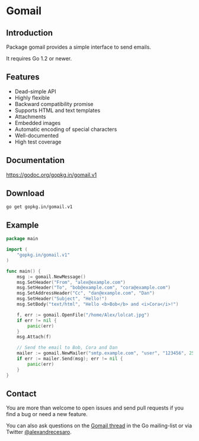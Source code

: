 # Gomail

## Introduction

Package gomail provides a simple interface to send emails.

It requires Go 1.2 or newer.


## Features

 * Dead-simple API
 * Highly flexible
 * Backward compatibility promise
 * Supports HTML and text templates
 * Attachments
 * Embedded images
 * Automatic encoding of special characters
 * Well-documented
 * High test coverage


## Documentation

https://godoc.org/gopkg.in/gomail.v1


## Download

    go get gopkg.in/gomail.v1


## Example

```go
package main

import (
	"gopkg.in/gomail.v1"
)

func main() {
	msg := gomail.NewMessage()
	msg.SetHeader("From", "alex@example.com")
	msg.SetHeader("To", "bob@example.com", "cora@example.com")
	msg.SetAddressHeader("Cc", "dan@example.com", "Dan")
	msg.SetHeader("Subject", "Hello!")
	msg.SetBody("text/html", "Hello <b>Bob</b> and <i>Cora</i>!")

	f, err := gomail.OpenFile("/home/Alex/lolcat.jpg")
	if err != nil {
		panic(err)
	}
	msg.Attach(f)

	// Send the email to Bob, Cora and Dan
	mailer := gomail.NewMailer("smtp.example.com", "user", "123456", 25)
	if err := mailer.Send(msg); err != nil {
		panic(err)
	}
}
```


## Contact

You are more than welcome to open issues and send pull requests if you find a
bug or need a new feature.

You can also ask questions on the [Gomail
thread](https://groups.google.com/d/topic/golang-nuts/ywPpNlmSt6U/discussion)
in the Go mailing-list or via Twitter [@alexandrecesaro](https://twitter.com/alexandrecesaro).
